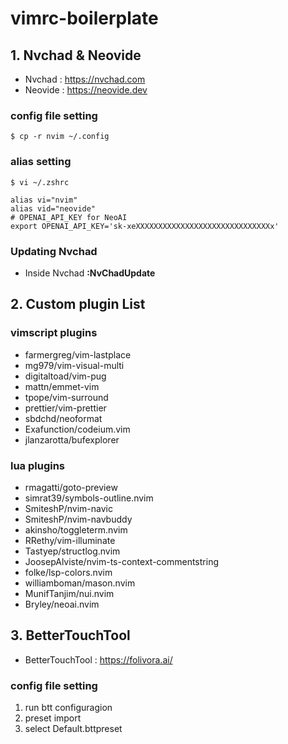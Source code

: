 # vimrc-boilerplate 

## 1. Nvchad & Neovide
- Nvchad : https://nvchad.com
- Neovide : https://neovide.dev

### config file setting
```shell
$ cp -r nvim ~/.config
```
### alias setting
```shell
$ vi ~/.zshrc

alias vi="nvim"
alias vid="neovide"
# OPENAI_API_KEY for NeoAI
export OPENAI_API_KEY='sk-xeXXXXXXXXXXXXXXXXXXXXXXXXXXXXXXx'

```
### Updating Nvchad
* Inside Nvchad __:NvChadUpdate__

## 2. Custom plugin List 
### vimscript plugins
- farmergreg/vim-lastplace
- mg979/vim-visual-multi   
- digitaltoad/vim-pug      
- mattn/emmet-vim          
- tpope/vim-surround       
- prettier/vim-prettier
- sbdchd/neoformat  
- Exafunction/codeium.vim
- jlanzarotta/bufexplorer  

### lua plugins
- rmagatti/goto-preview
- simrat39/symbols-outline.nvim
- SmiteshP/nvim-navic
- SmiteshP/nvim-navbuddy
- akinsho/toggleterm.nvim
- RRethy/vim-illuminate
- Tastyep/structlog.nvim
- JoosepAlviste/nvim-ts-context-commentstring
- folke/lsp-colors.nvim
- williamboman/mason.nvim
- MunifTanjim/nui.nvim
- Bryley/neoai.nvim


## 3. BetterTouchTool
- BetterTouchTool : https://folivora.ai/ 

### config file setting
1. run btt configuragion
2. preset import 
3. select Default.bttpreset
